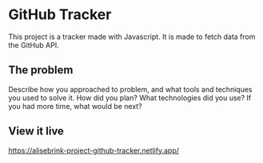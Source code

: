 # GitHub Tracker

This project is a tracker made with Javascript. 
It is made to fetch data from the GitHub API.

## The problem

Describe how you approached to problem, and what tools and techniques you used to solve it. How did you plan? What technologies did you use? If you had more time, what would be next?

## View it live

https://alisebrink-project-github-tracker.netlify.app/
